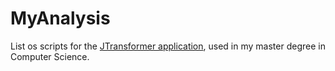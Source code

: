 # MyAnalysis

List os scripts for the [JTransformer application](https://sewiki.iai.uni-bonn.de/research/jtransformer/start), used in my master degree in Computer Science.
